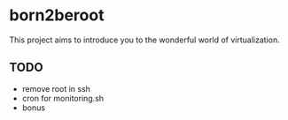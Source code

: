 # born2beroot

This project aims to introduce you to the wonderful world of virtualization.

## TODO

- remove root in ssh
- cron for monitoring.sh
- bonus
